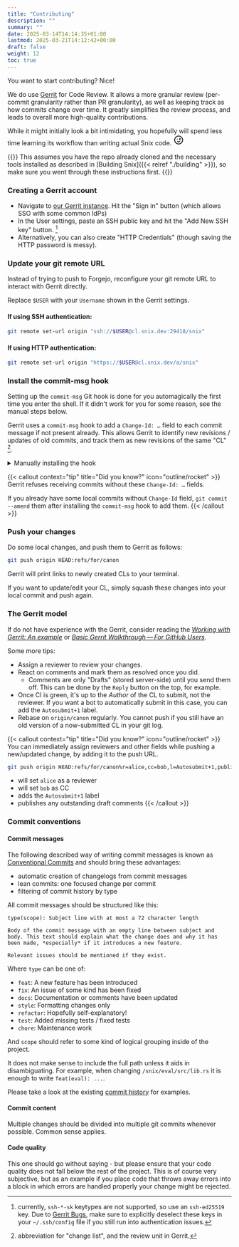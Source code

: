 ```yaml
---
title: "Contributing"
description: ""
summary: ""
date: 2025-03-14T14:14:35+01:00
lastmod: 2025-03-21T14:12:42+00:00
draft: false
weight: 12
toc: true
---
```


You want to start contributing? Nice!

We do use [Gerrit](https://www.gerritcodereview.com) for Code Review.
It allows a more granular review (per-commit granularity rather than PR
granularity), as well as keeping track as how commits change over time.
It greatly simplifies the review process, and leads to overall more high-quality
contributions.

While it might initially look a bit intimidating, you hopefully will spend less
time learning its workflow than writing actual Snix code.
<svg xmlns="http://www.w3.org/2000/svg" width="24" height="24" viewBox="0 0 24 24" fill="none" stroke="currentColor" stroke-width="2" stroke-linecap="round" stroke-linejoin="round" class="icon icon-tabler icons-tabler-outline icon-tabler-mood-wink-2"><path stroke="none" d="M0 0h24v24H0z" fill="none"/><path d="M12 21a9 9 0 1 1 0 -18a9 9 0 0 1 0 18z" /><path d="M9 10h-.01" /><path d="M14.5 15a3.5 3.5 0 0 1 -5 0" /><path d="M15.5 8.5l-1.5 1.5l1.5 1.5" /></svg>

{{<callout>}}
This assumes you have the repo already cloned and the necessary tools installed
as described in [Building Snix]({{< relref "./building" >}}), so make sure you
went through these instructions first.
{{</callout>}}

### Creating a Gerrit account
 - Navigate to [our Gerrit instance][snix-gerrit]. Hit the "Sign in" button
   (which allows SSO with some common IdPs)
 - In the User settings, paste an SSH public key and hit the "Add New SSH key"
   button. [^1]
 - Alternatively, you can also create "HTTP Credentials" (though saving the HTTP
   password is messy).

### Update your git remote URL
Instead of trying to push to Forgejo, reconfigure your git remote URL to
interact with Gerrit directly.

Replace `$USER` with your `Username` shown in the Gerrit settings.

#### If using SSH authentication:
```bash
git remote set-url origin "ssh://$USER@cl.snix.dev:29418/snix"
```


#### If using HTTP authentication:
```bash
git remote set-url origin "https://$USER@cl.snix.dev/a/snix"
```

<!-- TODO: fix replication to include refs/changes/… etc, and ensure it
replicates fast enough, then update to --push only -->

### Install the commit-msg hook

Setting up the `commit-msg` Git hook is done for you automagically the first time you enter the shell.
If it didn't work for you for some reason, see the manual steps below.

Gerrit uses a `commit-msg` hook to add a `Change-Id: …` field to each commit
message if not present already. This allows Gerrit to identify new revisions /
updates of old commits, and track them as new revisions of the same "CL" [^2].

<details>

<summary>Manually installing the hook</summary>

To install the commit-msg hook, run the following from the repo root:

```bash
mkdir -p .git/hooks
curl -Lo .git/hooks/commit-msg https://cl.snix.dev/tools/hooks/commit-msg
chmod +x .git/hooks/commit-msg
```

</details>

{{< callout context="tip" title="Did you know?" icon="outline/rocket" >}}
Gerrit refuses receiving commits without these `Change-Id: …` fields.

If you already have some local commits without `Change-Id` field, `git commit
--amend` them after installing the `commit-msg` hook to add them.
{{< /callout >}}

### Push your changes
Do some local changes, and push them to Gerrit as follows:

```bash
git push origin HEAD:refs/for/canon
```

Gerrit will print links to newly created CLs to your terminal.

If you want to update/edit your CL, simply squash these changes into your local
commit and push again.

### The Gerrit model
If do not have experience with the Gerrit, consider reading the
[<cite>Working with Gerrit: An example</cite>][Gerrit Walkthrough] or
[<cite>Basic Gerrit Walkthrough — For GitHub Users</cite>][gerrit-for-github-users].

Some more tips:

 * Assign a reviewer to review your changes.
 * React on comments and mark them as resolved once you did.
   * Comments are only "Drafts" (stored server-side) until you send them off.
     This can be done by the `Reply` button on the top, for example.
 * Once CI is green, it's up to the *Author* of the CL to submit, not the
   reviewer.
   If you want a bot to automatically submit in this case, you can add the
   `Autosubmit+1` label.
 * Rebase on `origin/canon` regularly. You cannot push if you still have an old
   version of a now-submitted CL in your git log.

{{< callout context="tip" title="Did you know?" icon="outline/rocket" >}}
You can immediately assign reviewers and other fields while pushing a
new/updated change, by adding it to the push URL.

```bash
git push origin HEAD:refs/for/canon%r=alice,cc=bob,l=Autosubmit+1,publish-comments
```
 * will set `alice` as a reviewer
 * will set `bob` as CC
 * adds the `Autosubmit+1` label
 * publishes any outstanding draft comments
{{< /callout >}}


[snix-gerrit]: https://cl.snix.dev
[Gerrit walkthrough]: https://gerrit-review.googlesource.com/Documentation/intro-gerrit-walkthrough.html
[gerrit-for-github-users]: https://gerrit.wikimedia.org/r/Documentation/intro-gerrit-walkthrough-github.html
[^1]: currently, `ssh-*-sk` keytypes are not supported, so use an `ssh-ed25519` key.
      Due to [Gerrit Bugs](https://issues.gerritcodereview.com/issues/430338406),
      make sure to explicitly deselect these keys in your `~/.ssh/config` file
      if you still run into authentication issues.
[^2]: abbreviation for "change list", and the review unit in Gerrit.

### Commit conventions

#### Commit messages

The following described way of writing commit messages is known as [Conventional Commits][] and
should bring these advantages:

* automatic creation of changelogs from commit messages
* lean commits: one focused change per commit
* filtering of commit history by type

All commit messages should be structured like this:

```
type(scope): Subject line with at most a 72 character length

Body of the commit message with an empty line between subject and
body. This text should explain what the change does and why it has
been made, *especially* if it introduces a new feature.

Relevant issues should be mentioned if they exist.
```

Where `type` can be one of:

* `feat`: A new feature has been introduced
* `fix`: An issue of some kind has been fixed
* `docs`: Documentation or comments have been updated
* `style`: Formatting changes only
* `refactor`: Hopefully self-explanatory!
* `test`: Added missing tests / fixed tests
* `chore`: Maintenance work

And `scope` should refer to some kind of logical grouping inside of the project.

It does not make sense to include the full path unless it aids in
disambiguating. For example, when changing `/snix/eval/src/lib.rs` it is enough to write `feat(eval): ...`.

Please take a look at the existing [commit history][] for examples.

#### Commit content

Multiple changes should be divided into multiple git commits whenever possible.
Common sense applies.

#### Code quality

This one should go without saying - but please ensure that your code quality
does not fall below the rest of the project. This is of course very subjective,
but as an example if you place code that throws away errors into a block in
which errors are handled properly your change might be rejected.

[commit history]: https://git.snix.dev/snix/snix/commits/branch/canon
[Conventional Commits]: https://www.conventionalcommits.org
